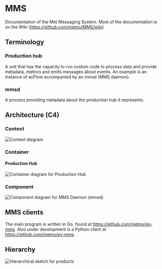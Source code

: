 # MMS
Documentation of the Met Messaging System. Most of the documentation is on the Wiki (https://github.com/metno/MMS/wiki)

## Terminology
### Production hub
A unit that has the capacity to run custom code to process data and provide metadata, metrics and emits messages about events. An example is an instance of ecFlow accompanied by
an mmsd (MMS daemon).

### mmsd
A process providing metadata about the production hub it represents.

## Architecture (C4)

### Context
![Context diagram](http://www.plantuml.com/plantuml/proxy?cache=no&src=https://raw.githubusercontent.com/metno/MMS/master/architecture/context.puml)

### Container
#### Production Hub
![Container diagram for Production Hub](http://www.plantuml.com/plantuml/proxy?cache=no&src=https://raw.githubusercontent.com/metno/MMS/master/architecture/container.puml)

### Component
![Component diagram for MMS Daemon (mmsd)](http://www.plantuml.com/plantuml/proxy?cache=no&src=https://raw.githubusercontent.com/metno/MMS/master/architecture/component.puml)

## MMS clients

The main program is written in Go, found at https://github.com/metno/go-mms.
Also under development is a Python client at https://github.com/metno/py-mms.


## Hierarchy

![Hierarchical sketch for products](http://www.plantuml.com/plantuml/proxy?cache=no&src=https://raw.githubusercontent.com/metno/MMS/master/architecture/hierarchy.puml)
